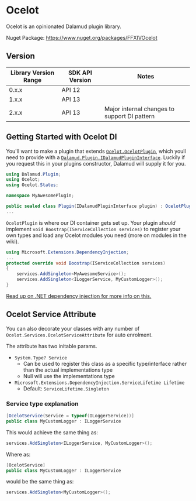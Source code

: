 # Ocelot

Ocelot is an opinionated Dalamud plugin library.

Nuget Package: https://www.nuget.org/packages/FFXIVOcelot

## Version

| Library Version Range | SDK API Version | Notes                                        |
| --------------------- | --------------- | -------------------------------------------- |
| 0.x.x                 | API 12          |                                              |
| 1.x.x                 | API 13          |                                              |
| 2.x.x                 | API 13          | Major internal changes to support DI pattern |

## Getting Started with Ocelot DI

You'll want to make a plugin that extends [`Ocelot.OcelotPlugin`](https://github.com/OhKannaDuh/Ocelot/blob/master/Ocelot/OcelotPlugin.cs), which youll need to provide with a [`Dalamud.Plugin.IDalamudPluginInterface`](https://github.com/goatcorp/Dalamud/blob/master/Dalamud/Plugin/IDalamudPluginInterface.cs). Luckily if you request this in your plugins constructor, Dalamud will supply it for you.

```cs
using Dalamud.Plugin;
using Ocelot;
using Ocelot.States;

namespace MyAwesomePlugin;

public sealed class Plugin(IDalamudPluginInterface plugin) : OcelotPlugin(plugin)
...
```

`OcelotPlugin` is where our DI container gets set up. Your plugin _should_ implement `void Boostrap(IServiceCollection services)` to register your own types and load any Ocelot modules you need (more on modules in the wiki).

```cs
using Microsoft.Extensions.DependencyInjection;
...
protected override void Boostrap(IServiceCollection services)
{
    services.AddSingleton<MyAwesomeService>();
    services.AddSingleton<ILoggerService, MyCustomLogger>();
}
```

[Read up on .NET dependency injection for more info on this.](https://learn.microsoft.com/en-us/dotnet/core/extensions/dependency-injection)

## Ocelot Service Attribute

You can also decorate your classes with any number of `Ocelot.Services.OcelotServiceAttribute` for auto enrolment.

The attribute has two initable params.

- `System.Type? Service`
  - Can be used to register this class as a specific type/interface rather than the actual implementations type
  - Null will use the implementations type
- `Microsoft.Extensions.DependencyInjection.ServiceLifetime Lifetime`
  - Default: `ServiceLifetime.Singleton`

### Service type explanation

```cs
[OcelotService(Service = typeof(ILoggerService))]
public class MyCustomLogger : ILoggerService
```

This would achieve the same thing as:

```cs
services.AddSingleton<ILoggerService, MyCustomLogger>();
```

Where as:

```cs
[OcelotService]
public class MyCustomLogger : ILoggerService
```

would be the same thing as:

```cs
services.AddSingleton<MyCustomLogger>();
```

